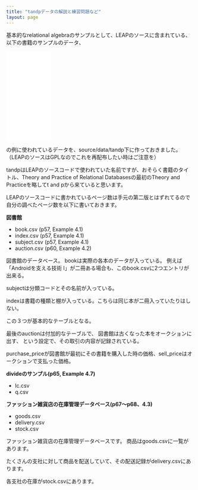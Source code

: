 ```yaml
---
title: "tandpデータの解説と練習問題など"
layout: page
---
```


基本的なrelational algebraのサンプルとして、LEAPのソースに含まれている、以下の書籍のサンプルのデータ、

<iframe sandbox="allow-popups allow-scripts allow-modals allow-forms allow-same-origin" style="width:120px;height:240px;" marginwidth="0" marginheight="0" scrolling="no" frameborder="0" src="//rcm-fe.amazon-adsystem.com/e/cm?lt1=_blank&bc1=000000&IS2=1&bg1=FFFFFF&fc1=000000&lc1=0000FF&t=karino203-22&language=ja_JP&o=9&p=8&l=as4&m=amazon&f=ifr&ref=as_ss_li_til&asins=B00OD5CB50&linkId=031b79722ee8b82c89df4ef320cc8118"></iframe>

の例に使われているデータを、source/data/tandp下に作っておきました。（LEAPのソースはGPLなのでこれを再配布したい時はご注意を）

tandpはLEAPのソースコードで使われていた名前ですが、おそらく書籍のタイトル、Theory and Practice of Relational Databasesの最初のTheory and Practiceを略してt and pから来ていると思います。

LEAPのソースコードに書かれているページ数は手元の第二版とはずれてるので自分の調べたページ数を以下に書いておきます。

**図書館**

- book.csv (p57, Example 4.1)
- index.csv (p57, Example 4.1)
- subject.csv (p57, Example 4.1)
- auction.csv (p60, Example 4.2)

図書館のデータベース。
bookは実際の各本のデータが入っている。
例えば「Androidを支える技術 I」が二冊ある場合も、このbook.csvに2つエントリが出来る。

subjectは分類コードとその名前が入っている。

indexは書籍の種類と棚が入っている。こちらは同じ本が二冊入っていたりはしない。

この３つが基本的なテーブルとなる。

最後のauctionは付加的なテーブルで、
図書館は古くなった本をオークションに出す、
という設定で、その取引の内容が記録されている。

purchase_priceが図書館が最初にその書籍を購入した時の価格、sell_priceはオークションで支払った価格。

**divideのサンプル(p65, Example 4.7)**

- lc.csv
- q.csv

**ファッション雑貨店の在庫管理データベース(p67〜p68、4.3)**

- goods.csv
- delivery.csv
- stock.csv

ファッション雑貨店の在庫管理データベースです。
商品はgoods.csvに一覧があります。

たくさんの支社に対して商品を配送していて、その配送記録がdelivery.csvにあります。

各支社の在庫がstock.csvにあります。
